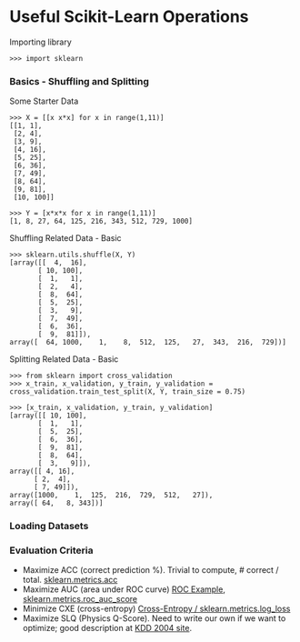 # Useful Scikit-Learn Operations

Importing library

    >>> import sklearn

### Basics - Shuffling and Splitting

Some Starter Data

    >>> X = [[x x*x] for x in range(1,11)]
    [[1, 1],
     [2, 4],
     [3, 9],
     [4, 16],
     [5, 25],
     [6, 36],
     [7, 49],
     [8, 64],
     [9, 81],
     [10, 100]]

    >>> Y = [x*x*x for x in range(1,11)]
    [1, 8, 27, 64, 125, 216, 343, 512, 729, 1000]

Shuffling Related Data - Basic

    >>> sklearn.utils.shuffle(X, Y)
    [array([[  4,  16],
           [ 10, 100],
           [  1,   1],
           [  2,   4],
           [  8,  64],
           [  5,  25],
           [  3,   9],
           [  7,  49],
           [  6,  36],
           [  9,  81]]),
    array([  64, 1000,    1,    8,  512,  125,   27,  343,  216,  729])]

Splitting Related Data - Basic

    >>> from sklearn import cross_validation
    >>> x_train, x_validation, y_train, y_validation = cross_validation.train_test_split(X, Y, train_size = 0.75)
    
    >>> [x_train, x_validation, y_train, y_validation]
    [array([[ 10, 100],
           [  1,   1],
           [  5,  25],
           [  6,  36],
           [  9,  81],
           [  8,  64],
           [  3,   9]]),
    array([[ 4, 16],
          [ 2,  4],
          [ 7, 49]]),
    array([1000,    1,  125,  216,  729,  512,   27]),
    array([ 64,   8, 343])]

### Loading Datasets

### Evaluation Criteria

* Maximize ACC (correct prediction %). Trivial to compute, # correct / total. [sklearn.metrics.acc](http://scikit-learn.org/stable/modules/generated/sklearn.metrics.accuracy_score.html#sklearn.metrics.accuracy_score)
* Maximize AUC (area under ROC curve) [ROC Example](http://scikit-learn.org/stable/auto_examples/plot_roc.html#example-plot-roc-py), [sklearn.metrics.roc_auc_score](http://scikit-learn.org/stable/modules/generated/sklearn.metrics.roc_auc_score.html#sklearn.metrics.roc_auc_score)
* Minimize CXE (cross-entropy) [Cross-Entropy / sklearn.metrics.log_loss](http://scikit-learn.org/stable/modules/generated/sklearn.metrics.log_loss.html)
* Maximize SLQ (Physics Q-Score). Need to write our own if we want to optimize; good description at [KDD 2004 site](http://osmot.cs.cornell.edu/kddcup/metrics.html).

